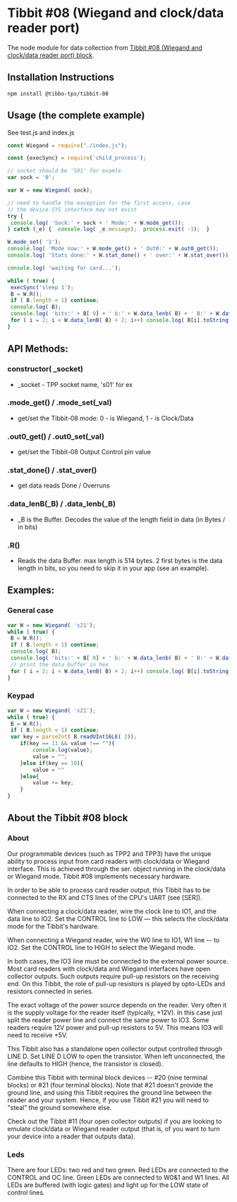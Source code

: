 # Tibbit #08 (Wiegand and clock/data reader port)

The node module for data collection from [Tibbit #08 (Wiegand and clock/data reader port) block](http://tibbo.com/datasheets/tibbits/08.html).

## Installation Instructions
```
npm install @tibbo-tps/tibbit-08
```

## Usage (the complete example)
See test.js and index.js
```js
const Wiegand = require("./index.js");

const {execSync} = require('child_process');

// socket should be 'S01' for examle
var sock = '0';

var W = new Wiegand( sock);

// need to handle the exception for the first access, case
// the device SYS interface may not exist
try {
 console.log( 'Sock:' + sock + ' Mode:' + W.mode_get());
} catch (_e) {  console.log( _e.message);  process.exit( -1);  }

W.mode_set( '1');
console.log( 'Mode now:' + W.mode_get() + ' Out0:' + W.out0_get());
console.log( 'Stats done:' + W.stat_done() + ' over:' + W.stat_over());

console.log( 'waiting for card...');

while ( true) {
 execSync('sleep 1');
 B = W.R();
 if ( B.length < 1) continue;
 console.log( B);
 console.log( 'bits:' + B[ 0] + ' b:' + W.data_lenb( B) + ' B:' + W.data_lenB( B));
 for ( i = 2; i < W.data_lenB( B) + 2; i++) console.log( B[i].toString(16));
}
```

## API Methods:

### constructor( _socket)
* _socket - TPP socket name, 's01' for ex

### .mode_get() / .mode_set(_val)
* get/set the Tibbit-08 mode: 0 - is Wiegand, 1 - is Clock/Data
### .out0_get() / .out0_set(_val)
* get/set the Tibbit-08 Output Control pin value
### .stat_done() / .stat_over()
* get data reads Done / Overruns
### .data_lenB(_B) / .data_lenb(_B)
* _B is the Buffer.
Decodes the value of the length field in data (in Bytes / in bits)
### .R()
* Reads the data Buffer. max length is 514 bytes.
2 first bytes is the data length in bits, so you need to skip it in your app
(see an example).

## Examples:

### General case

```js
var W = new Wiegand( 's21');
while ( true) {
 B = W.R();
 if ( B.length < 1) continue;
 console.log( B);
 console.log( 'bits:' + B[ 0] + ' b:' + W.data_lenb( B) + ' B:' + W.data_lenB( B));
 // print the data buffer in hex
 for ( i = 2; i < W.data_lenB( B) + 2; i++) console.log( B[i].toString(16));
}
```

### Keypad

```js
var W = new Wiegand( 's21');
while ( true) {
 B = W.R();
 if ( B.length < 1) continue;
 var key = parseInt( B.readUInt16LE( 2));
    if(key == 11 && value !== ""){
        console.log(value);
        value = "";
    }else if(key == 10){
        value = ""
    }else{
        value += key;
    }
}
```

## About the Tibbit #08 block

### About

Our programmable devices (such as TPP2 and TPP3) have the unique ability to process input from card readers with clock/data or Wiegand interface. This is achieved through the ser. object running in the clock/data or Wiegand mode. Tibbit #08 implements necessary hardware.

In order to be able to process card reader output, this Tibbit has to be connected to the RX and CTS lines of the CPU's UART (see [SER]).

When connecting a clock/data reader, wire the clock line to IO1, and the data line to IO2. Set the CONTROL line to LOW — this selects the clock/data mode for the Tibbit's hardware.

When connecting a Wiegand reader, wire the W0 line to IO1, W1 line -- to IO2. Set the CONTROL line to HIGH to select the Wiegand mode.

In both cases, the IO3 line must be connected to the external power source. Most card readers with clock/data and Wiegand interfaces have open collector outputs. Such outputs require pull-up resistors on the receiving end. On this Tibbit, the role of pull-up resistors is played by opto-LEDs and resistors connected in series.

The exact voltage of the power source depends on the reader. Very often it is the supply voltage for the reader itself (typically, +12V). In this case just split the reader power line and connect the same power to IO3. Some readers require 12V power and pull-up resistors to 5V. This means IO3 will need to receive +5V.

This Tibbit also has a standalone open collector output controlled through LINE D. Set LINE D LOW to open the transistor. When left unconnected, the line defaults to HIGH (hence, the transistor is closed).

Combine this Tibbit with terminal block devices -- #20 (nine terminal blocks) or #21 (four terminal blocks). Note that #21 doesn't provide the ground line, and using this Tibbit requires the ground line between the reader and your system. Hence, if you use Tibbit #21 you will need to "steal" the ground somewhere else.

Check out the Tibbit #11 (four open collector outputs) if you are looking to emulate clock/data or Wiegand reader output (that is, of you want to turn your device into a reader that outputs data).

### Leds

There are four LEDs: two red and two green. Red LEDs are connected to the CONTROL and OC line. Green LEDs are connected to W0&1 and W1 lines. All LEDs are buffered (with logic gates) and light up for the LOW state of control lines.
